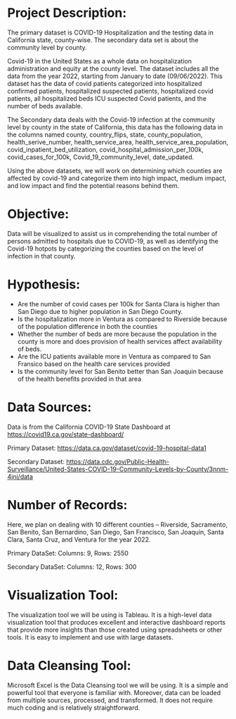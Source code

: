 # Project Description:
The primary dataset is COVID-19 Hospitalization and the testing data in California state, county-wise. The secondary data set is about the community level by county.  

Covid-19 in the United States as a whole data on hospitalization administration and equity at the county level. The dataset includes all the data from the year 2022, starting from January to date (09/06/2022). This dataset has the data of covid patients categorized into hospitalized confirmed patients, hospitalized suspected patients, hospitalized covid patients, all hospitalized beds ICU suspected Covid patients, and the number of beds available. 

The Secondary data deals with the Covid-19 infection at the community level by county in the state of California, this data has the following data in the columns named county, country_flips, state, county_population, health_serive_number, health_service_area, health_service_area_population, covid_inpatient_bed_utilization, covid_hospital_admission_per_100k, covid_cases_for_100k, Covid_19_community_level, date_updated. 

Using the above datasets, we will work on determining which counties are affected by covid-19 and categorize them into high impact, medium impact, and low impact and find the potential reasons behind them.

# Objective:
Data will be visualized to assist us in comprehending the total number of persons admitted to hospitals due to COVID-19, as well as identifying the Covid-19 hotpots by categorizing the counties based on the level of infection in that county.

# Hypothesis:
<ul>
  <li> Are the number of covid cases per 100k for Santa Clara is higher than San Diego due to higher population in San Diego County. </li>
  <li> Is the hospitalization more in Ventura as compared to Riverside because of the population difference in both the counties </li>
  <li> Whether the number of beds are more because the population in the county is more and does provision of health services affect availability of beds. </li>
  <li> Are the ICU patients available more in Ventura as compared to San Fransico based on the health care services provided </li>
  <li> Is the community level for San Benito better than San Joaquin because of the health benefits provided in that area </li>
</ul>

# Data Sources: 
Data is from the California COVID-19 State Dashboard at https://covid19.ca.gov/state-dashboard/ 

Primary Dataset: https://data.ca.gov/dataset/covid-19-hospital-data1 

Secondary Dataset: https://data.cdc.gov/Public-Health-Surveillance/United-States-COVID-19-Community-Levels-by-County/3nnm-4jni/data 

# Number of Records: 
Here, we plan on dealing with 10 different counties – Riverside, Sacramento, San Benito, San Bernardino, San Diego, San Francisco, San Joaquin, Santa Clara, Santa Cruz, and Ventura for the year 2022.

Primary DataSet: Columns: 9, Rows: 2550

Secondary DataSet: Columns: 12, Rows: 300

# Visualization Tool: 
The visualization tool we will be using is Tableau. It is a high-level data visualization tool that produces excellent and interactive dashboard reports that provide more insights than those created using spreadsheets or other tools. It is easy to implement and use with large datasets. 

# Data Cleansing Tool: 
Microsoft Excel is the Data Cleansing tool we will be using. It is a simple and powerful tool that everyone is familiar with. Moreover, data can be loaded from multiple sources, processed, and transformed. It does not require much coding and is relatively straightforward.
